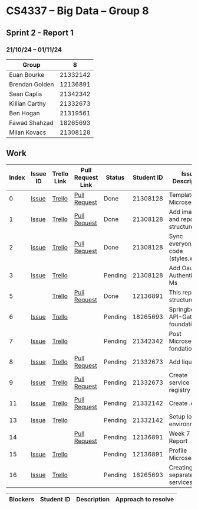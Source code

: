 # CS4337 – Big Data – Group 8

## Sprint 2 - Report 1

### 21/10/24 – 01/11/24

| Group          | 8        |
|----------------|----------|
| Euan Bourke    | 21332142 |
| Brendan Golden | 12136891 |
| Sean Caplis    | 21342342 |
| Killian Carthy | 21332673 |
| Ben Hogan      | 21319561 |
| Fawad Shahzad  | 18265693 |
| Milan Kovacs   | 21308128 |

## Work

| Index | Issue ID          | Trello Link         | Pull Request Link     | Status  | Student ID | Issue Description                     | 
|-------|-------------------|---------------------|-----------------------|---------|------------|---------------------------------------|
| 0     | [Issue][issue_16] | [Trello][trello_32] | [Pull Request][pr_17] | Done    | 21308128   | Template for Microservices            |
| 1     | [Issue][issue_22] | [Trello][trello_33] | [Pull Request][pr_20] | Done    | 21308128   | Add images and report structure       |
| 2     | [Issue][issue_19] | [Trello][trello_35] | [Pull Request][pr_20] | Done    | 21308128   | Sync everyone's code (styles.xml)     |
| 3     | [Issue][issue_29] | [Trello][trello_38] |                       | Pending | 21308128   | Add Oauth to Authentication Ms        |
| 5     |                   | [Trello][trello_33] | [Pull Request][pr_24] | Done    | 12136891   | This report structure                 |
| 6     | [Issue][issue_25] | [Trello][trello_12] |                       | Pending | 18265693   | Springboot for API-Gateway foundation |
| 7     | [Issue][issue_21] | [Trello][trello_15] |                       | Pending | 21342342   | Post Microservice fondation           |
| 8     | [Issue][issue_26] | [Trello][trello_17] | [Pull Request][pr_31] | Pending | 21332673   | Add liquibase                         |
| 9     | [Issue][issue_27] | [Trello][trello_13] | [Pull Request][pr_31] | Pending | 21332673   | Create service registry               |
| 11    | [Issue][issue_18] | [Trello][trello_37] | [Pull Request][pr_30] | Pending | 21332142   | Create .env's                         |
| 13    | [Issue][issue_28] | [Trello][trello_18] |                       | Pending | 21332142   | Setup local environment               |
| 14    |                   |                     | [Pull Request][pr_24] | Pending | 12136891   | Week 7 Report                         |
| 15    | [Issue][issue_34] | [Trello][trello_16] |                       | Pending | 12136891   | Profile Microservice                  |
| 16    | [Issue][issue_32] | [Trello][trello_12] |                       | Pending | 18265693   | Creating separate services            |

[issue_3]: https://github.com/Third-Floor-CSIS/cs4337-Big-Data-Group/issues/3
[issue_16]: https://github.com/Third-Floor-CSIS/cs4337-Big-Data-Group/issues/16
[issue_18]: https://github.com/Third-Floor-CSIS/cs4337-Big-Data-Group/issues/18
[issue_19]: https://github.com/Third-Floor-CSIS/cs4337-Big-Data-Group/issues/19
[issue_22]: https://github.com/Third-Floor-CSIS/cs4337-Big-Data-Group/issues/22
[issue_23]: https://github.com/Third-Floor-CSIS/cs4337-Big-Data-Group/issues/23
[issue_25]: https://github.com/Third-Floor-CSIS/cs4337-Big-Data-Group/issues/25
[issue_21]: https://github.com/Third-Floor-CSIS/cs4337-Big-Data-Group/issues/21
[issue_26]: https://github.com/Third-Floor-CSIS/cs4337-Big-Data-Group/issues/26
[issue_27]: https://github.com/Third-Floor-CSIS/cs4337-Big-Data-Group/issues/27
[issue_28]: https://github.com/Third-Floor-CSIS/cs4337-Big-Data-Group/issues/28
[issue_29]: https://github.com/Third-Floor-CSIS/cs4337-Big-Data-Group/issues/29
[issue_34]: https://github.com/Third-Floor-CSIS/cs4337-Big-Data-Group/issues/34
[issue_32]: https://github.com/Third-Floor-CSIS/cs4337-Big-Data-Group/issues/32

[trello_2]: https://trello.com/c/7Nh3QhXY/2-lint-pipeline
[trello_12]: https://trello.com/c/JublwPPu/12-create-api-gateway-module-foundations
[trello_13]: https://trello.com/c/3LMcupSB/13-create-service-registry
[trello_15]: https://trello.com/c/blueC4WS/15-posts-microservice-foundations
[trello_16]: https://trello.com/c/dupP22Mk/16-profile-microservice-foundations
[trello_17]: https://trello.com/c/byGSYX2K/17-add-liquibase
[trello_18]: https://trello.com/c/zzW6JN0j/18-setup-local-environment
[trello_19]: https://trello.com/c/aw4hsgn1/19-familiarise-the-team-with-springboot-layered-architecture
[trello_32]: https://trello.com/c/aI8gZGVV/32-template-microservice
[trello_33]: https://trello.com/c/aQ5SbfPd/33-add-documentation-images-to-repo
[trello_35]: https://trello.com/c/xpqAsiQ7/35-sync-code-styles
[trello_36]: https://trello.com/c/JpIkQlMn/36-discord-intergration-for-github
[trello_37]: https://trello.com/c/rJ6rzzpm/37-create-env
[trello_38]: https://trello.com/c/EDgzbQYz/38-add-oath-to-authentication

[pr_14]: https://github.com/Third-Floor-CSIS/cs4337-Big-Data-Group/pull/14
[pr_17]: https://github.com/Third-Floor-CSIS/cs4337-Big-Data-Group/pull/17
[pr_20]: https://github.com/Third-Floor-CSIS/cs4337-Big-Data-Group/pull/20
[pr_24]: https://github.com/Third-Floor-CSIS/cs4337-Big-Data-Group/pull/24
[pr_30]: https://github.com/Third-Floor-CSIS/cs4337-Big-Data-Group/pull/30
[pr_31]: https://github.com/Third-Floor-CSIS/cs4337-Big-Data-Group/pull/31
[pr_33]: https://github.com/Third-Floor-CSIS/cs4337-Big-Data-Group/pull/33

| Blockers | Student ID | Description | Approach to resolve |
|----------|------------|-------------|---------------------|
